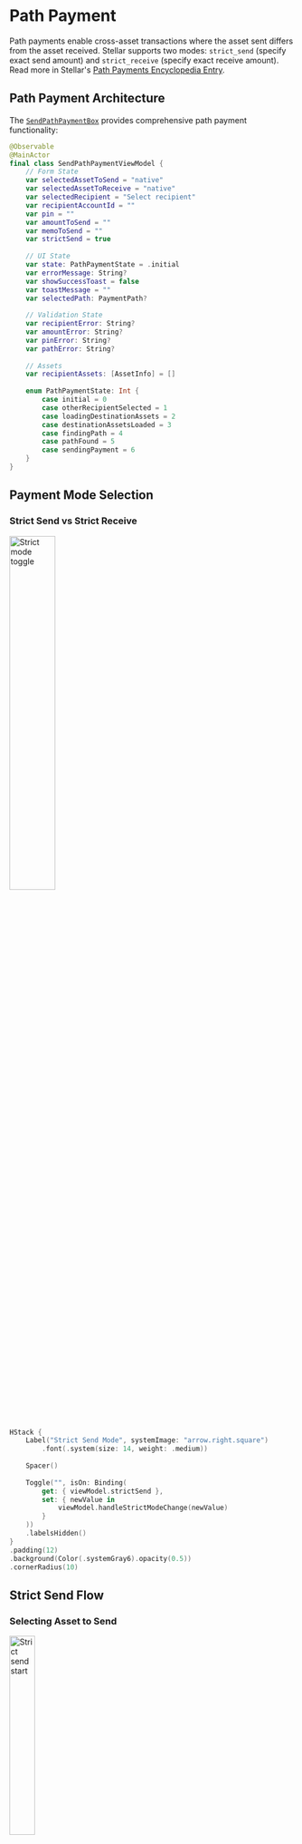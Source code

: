 # Path Payment

Path payments enable cross-asset transactions where the asset sent differs from the asset received. Stellar supports two modes: `strict_send` (specify exact send amount) and `strict_receive` (specify exact receive amount). Read more in Stellar's [Path Payments Encyclopedia Entry](https://developers.stellar.org/docs/learn/encyclopedia/transactions-specialized/path-payments).

## Path Payment Architecture

The [`SendPathPaymentBox`](https://github.com/Soneso/SwiftBasicPay/blob/main/SwiftBasicPay/View/SendPathPaymentBox.swift) provides comprehensive path payment functionality:

```swift
@Observable
@MainActor
final class SendPathPaymentViewModel {
    // Form State
    var selectedAssetToSend = "native"
    var selectedAssetToReceive = "native"
    var selectedRecipient = "Select recipient"
    var recipientAccountId = ""
    var pin = ""
    var amountToSend = ""
    var memoToSend = ""
    var strictSend = true
    
    // UI State
    var state: PathPaymentState = .initial
    var errorMessage: String?
    var showSuccessToast = false
    var toastMessage = ""
    var selectedPath: PaymentPath?
    
    // Validation State
    var recipientError: String?
    var amountError: String?
    var pinError: String?
    var pathError: String?
    
    // Assets
    var recipientAssets: [AssetInfo] = []
    
    enum PathPaymentState: Int {
        case initial = 0
        case otherRecipientSelected = 1
        case loadingDestinationAssets = 2
        case destinationAssetsLoaded = 3
        case findingPath = 4
        case pathFound = 5
        case sendingPayment = 6
    }
}
```

## Payment Mode Selection

### Strict Send vs Strict Receive

<img src="./img/payment/path_payment_mode.png" alt="Strict mode toggle" width="40%">

```swift
HStack {
    Label("Strict Send Mode", systemImage: "arrow.right.square")
        .font(.system(size: 14, weight: .medium))
    
    Spacer()
    
    Toggle("", isOn: Binding(
        get: { viewModel.strictSend },
        set: { newValue in
            viewModel.handleStrictModeChange(newValue)
        }
    ))
    .labelsHidden()
}
.padding(12)
.background(Color(.systemGray6).opacity(0.5))
.cornerRadius(10)
```

## Strict Send Flow

### Selecting Asset to Send

<img src="./img/payment/path_payment_strict_send_start.png" alt="Strict send start" width="30%">

When in strict send mode, users select from their owned assets:

```swift
// Send Asset Picker (when in strict send mode)
VStack(alignment: .leading, spacing: 8) {
    Label("Send Asset", systemImage: "arrow.up.circle")
        .font(.system(size: 12, weight: .medium))
        .foregroundColor(.secondary)
        .textCase(.uppercase)
    
    Menu {
        ForEach(dashboardData.userAssets.filter { Double($0.balance) ?? 0 > 0 }, id: \.id) { asset in
            Button(action: { viewModel.selectedAssetToSend = asset.id }) {
                Label {
                    Text("\(asset.code) (\(asset.formattedBalance))")
                } icon: {
                    Image(systemName: "star.circle")
                }
            }
        }
    } label: {
        HStack {
            if let asset = dashboardData.userAssets.first(where: { $0.id == viewModel.selectedAssetToSend }) {
                Image(systemName: "star.circle.fill")
                    .foregroundStyle(asset.id == "native" ? .orange : .blue)
                
                Text(asset.code)
                    .font(.system(size: 16, weight: .medium))
                
                Text("(\(asset.formattedBalance))")
                    .font(.system(size: 14))
                    .foregroundColor(.secondary)
            }
            
            Spacer()
            
            Image(systemName: "chevron.down")
                .font(.system(size: 12, weight: .semibold))
                .foregroundColor(.secondary)
        }
        .padding(.horizontal, 12)
        .padding(.vertical, 10)
        .background(Color(.systemGray6))
        .cornerRadius(10)
    }
}
```

## Strict Receive Flow

### Selecting Asset to Receive

<img src="./img/payment/path_payment_strict_receive_start.png" alt="Strict receive start" width="30%">

In strict receive mode, users select from recipient's trusted assets:

```swift
// Receive Asset Picker (when in strict receive mode)
VStack(alignment: .leading, spacing: 8) {
    Label("Receive Asset", systemImage: "arrow.down.circle")
        .font(.system(size: 12, weight: .medium))
        .foregroundColor(.secondary)
        .textCase(.uppercase)
    
    Menu {
        ForEach(viewModel.recipientAssets, id: \.id) { asset in
            Button(action: { 
                viewModel.selectedAssetToReceive = asset.id 
                viewModel.selectedPath = nil
                viewModel.pathError = nil
            }) {
                Label {
                    Text(asset.code)
                } icon: {
                    Image(systemName: "star.circle")
                }
            }
        }
    } label: {
        HStack {
            if let asset = viewModel.recipientAssets.first(where: { $0.id == viewModel.selectedAssetToReceive }) {
                Image(systemName: "star.circle.fill")
                    .foregroundStyle(asset.id == "native" ? .orange : .blue)
                
                Text(asset.code)
                    .font(.system(size: 16, weight: .medium))
            } else {
                Text("Select Asset")
                    .font(.system(size: 16))
                    .foregroundColor(.secondary)
            }
            
            Spacer()
            
            Image(systemName: "chevron.down")
                .font(.system(size: 12, weight: .semibold))
                .foregroundColor(.secondary)
        }
        .padding(.horizontal, 12)
        .padding(.vertical, 10)
        .background(Color(.systemGray6))
        .cornerRadius(10)
    }
}
```

## Loading Recipient Assets

When a recipient is selected, their trusted assets are loaded:

```swift
private func validateAndLoadRecipientAssets() async {
    state = .loadingDestinationAssets
    
    do {
        let exists = try await StellarService.accountExists(address: recipientAccountId)
        if !exists {
            recipientError = "Account not found on Stellar Network. It needs to be funded first."
            state = .otherRecipientSelected
            return
        }
        
        // Load recipient assets directly
        recipientAssets = try await StellarService.loadAssetsForAddress(address: recipientAccountId)
        
        state = .destinationAssetsLoaded
        
        // Set default selected asset to receive if not already set or invalid
        if !recipientAssets.contains(where: { $0.id == selectedAssetToReceive }) {
            // Default to XLM since every account can receive it
            selectedAssetToReceive = SendPathPaymentViewModel.xlmAssetItem
        }
        
        // Haptic feedback on success
        impactFeedback.impactOccurred()
    } catch {
        recipientError = "Failed to load recipient assets: \(error.localizedDescription)"
        state = .otherRecipientSelected
    }
}
```

## Path Finding

### Finding Payment Paths

<img src="./img/payment/find_path_button.png" alt="Find path button" width="30%">

The wallet SDK searches for available payment paths:

```swift
func findPaymentPath(userAddress: String, userAssets: [AssetInfo]) async {
    state = .findingPath
    
    do {
        var paths: [PaymentPath] = []
        
        if strictSend {
            // Find paths for strict send
            paths = try await StellarService.findStrictSendPaymentPath(
                sourceAsset: stellarAsset,
                sourceAmount: Decimal(amount),
                destinationAddress: recipientAccountId
            )
        } else {
            // Find paths for strict receive
            paths = try await StellarService.findStrictReceivePaymentPath(
                sourceAddress: userAddress,
                destinationAsset: stellarAsset,
                destinationAmount: Decimal(amount)
            )
        }
        
        if paths.isEmpty {
            pathError = "No payment path found. Try a different amount or asset."
            state = .destinationAssetsLoaded
            return
        }
        
        // Select the first path (in a real app, let user choose)
        selectedPath = paths.first
        state = .pathFound
        
        // Success feedback
        notificationFeedback.notificationOccurred(.success)
    } catch {
        pathError = "Failed to find path: \(error.localizedDescription)"
        state = .destinationAssetsLoaded
    }
}
```

### Stellar Service Path Finding

Using the wallet SDK for path discovery:

```swift
/// Find strict send payment paths
public static func findStrictSendPaymentPath(
    sourceAsset: StellarAssetId,
    sourceAmount: Decimal,
    destinationAddress: String
) async throws -> [PaymentPath] {
    let stellar = wallet.stellar
    
    return try await stellar.findStrictSendPathForDestinationAddress(
        destinationAddress: destinationAddress,
        sourceAssetId: sourceAsset,
        sourceAmount: sourceAmount.description
    )
}

/// Find strict receive payment paths
public static func findStrictReceivePaymentPath(
    sourceAddress: String,
    destinationAsset: StellarAssetId,
    destinationAmount: Decimal
) async throws -> [PaymentPath] {
    let stellar = wallet.stellar
    
    return try await stellar.findStrictReceivePathForSourceAddress(
        sourceAddress: sourceAddress,
        destinationAssetId: destinationAsset,
        destinationAmount: destinationAmount.description
    )
}
```

<img src="./img/payment/path_display.png" alt="Path display" width="30%">

## Executing Path Payment

### Complete Path Payment Flow

```swift
func sendPathPayment(dashboardData: DashboardData) async {
    guard let path = selectedPath else {
        errorMessage = "No path selected"
        return
    }
    
    state = .sendingPayment
    
    do {
        // Get user keypair
        let authService = AuthService()
        let userKeyPair = try authService.userKeyPair(pin: pin)
        
        // Prepare memo
        var memoText = ""
        if !memoToSend.isEmpty {
            memoText = memoToSend
        }
        
        // Send payment
        var result = false
        
        if strictSend {
            result = try await StellarService.strictSendPayment(
                sendAssetId: path.sourceAsset,
                sendAmount: Decimal(Double(path.sourceAmount)!),
                destinationAddress: recipientAccountId,
                destinationAssetId: path.destinationAsset,
                destinationMinAmount: Decimal(Double(path.destinationAmount)!),
                path: path.path,
                memo: memoText,
                userKeyPair: userKeyPair
            )
        } else {
            result = try await StellarService.strictReceivePayment(
                sendAssetId: path.sourceAsset,
                sendMaxAmount: Decimal(Double(path.sourceAmount)!),
                destinationAddress: recipientAccountId,
                destinationAssetId: path.destinationAsset,
                destinationAmount: Decimal(Double(path.destinationAmount)!),
                path: path.path,
                memo: memoText,
                userKeyPair: userKeyPair
            )
        }
        
        if result {
            // Success handling
            toastMessage = "Path payment sent successfully!"
            showSuccessToast = true
            notificationFeedback.notificationOccurred(.success)
            
            // Reset form
            resetForm()
            
            // Refresh data
            await dashboardData.fetchStellarData()
        } else {
            errorMessage = "Payment failed. Please try again."
            state = .pathFound
            notificationFeedback.notificationOccurred(.error)
        }
    } catch {
        errorMessage = error.localizedDescription
        state = .pathFound
        notificationFeedback.notificationOccurred(.error)
    }
}
```

<img src="./img/payment/path_payment_success.png" alt="Path Payment Success" width="30%">

### Stellar SDK Path Payment Operations

```swift
/// Execute strict send path payment
public static func strictSendPayment(
    sendAssetId: StellarAssetId,
    sendAmount: Decimal,
    destinationAddress: String,
    destinationAssetId: StellarAssetId,
    destinationMinAmount: Decimal,
    path: [StellarAssetId],
    memo: String? = nil,
    userKeyPair: SigningKeyPair
) async throws -> Bool {
    let stellar = wallet.stellar
    var txBuilder = try await stellar.transaction(sourceAddress: userKeyPair)
    txBuilder = txBuilder.strictSend(
        sendAssetId: sendAssetId,
        sendAmount: sendAmount,
        destinationAddress: destinationAddress,
        destinationAssetId: destinationAssetId,
        destinationMinAmount: destinationMinAmount,
        path: path
    )
    
    if let memo = memo {
        guard let memoObj = try Memo(text: memo) else {
            throw StellarServiceError.runtimeError("invalid argument 'memo' value: \(memo)")
        }
        txBuilder = txBuilder.setMemo(memo: memoObj)
    }
    let tx = try txBuilder.build()
    stellar.sign(tx: tx, keyPair: userKeyPair)
    return try await stellar.submitTransaction(signedTransaction: tx)
}
```

## Test Data Setup

For testing path payments, you need:

1. **Multiple Assets**: User and recipient must trust different assets
2. **Order Book Offers**: Market makers providing liquidity
3. **Trading Pairs**: Connected assets through intermediate assets

Example setup:
```
User trusts: GOLD
Recipient trusts: SILVER
Market Maker 1: Trades GOLD ↔ COPPER
Market Maker 2: Trades COPPER ↔ SILVER
Path: GOLD → COPPER → SILVER
```

Detailed instructions can be found [here](path_payment_test_setup.md).

## Key Features

1. **Dual Mode Support**: Strict send and strict receive
2. **Automatic Path Finding**: SDK discovers optimal routes
3. **Recipient Asset Loading**: Shows what recipient can receive
4. **Path Visualization**: Clear display of conversion path
5. **Real-time Validation**: Amount and asset verification
6. **Error Recovery**: Clear messages for path finding failures

## Best Practices

1. **Liquidity Check**: Verify sufficient liquidity exists
2. **Slippage Protection**: Set appropriate min/max amounts
3. **Path Selection**: Allow users to choose from multiple paths

## Next

Continue with [`Anchor integration`](anchor_integration.md).